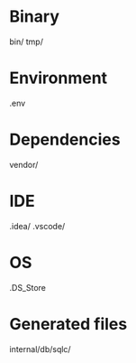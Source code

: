 # Binary
bin/
tmp/

# Environment
.env

# Dependencies
vendor/

# IDE
.idea/
.vscode/

# OS
.DS_Store

# Generated files
internal/db/sqlc/